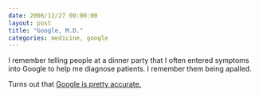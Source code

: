 ```yaml
---
date: 2006/12/27 00:00:00
layout: post
title: "Google, M.D."
categories: medicine, google
---
```


I remember telling people at a dinner party that I often entered symptoms into Google to help me diagnose patients. I remember them being apalled.

Turns out that [Google is pretty accurate.](http://general-medicine.jwatch.org/cgi/content/full/2006/1226/1?q=etoc)